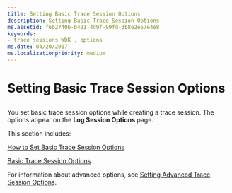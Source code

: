 ```yaml
---
title: Setting Basic Trace Session Options
description: Setting Basic Trace Session Options
ms.assetid: f6b2740b-b401-4d9f-99fd-3b8e2e57e4e8
keywords:
- trace sessions WDK , options
ms.date: 04/20/2017
ms.localizationpriority: medium
---
```


# Setting Basic Trace Session Options


## <span id="ddk_setting_basic_trace_session_options_tools"></span><span id="DDK_SETTING_BASIC_TRACE_SESSION_OPTIONS_TOOLS"></span>


You set basic trace session options while creating a trace session. The options appear on the **Log Session Options** page.

This section includes:

[How to Set Basic Trace Session Options](how-to-set-basic-trace-session-options.md)

[Basic Trace Session Options](basic-trace-session-options.md)

For information about advanced options, see [Setting Advanced Trace Session Options](setting-advanced-trace-session-options.md).

 

 





